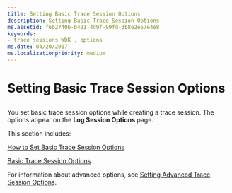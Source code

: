 ```yaml
---
title: Setting Basic Trace Session Options
description: Setting Basic Trace Session Options
ms.assetid: f6b2740b-b401-4d9f-99fd-3b8e2e57e4e8
keywords:
- trace sessions WDK , options
ms.date: 04/20/2017
ms.localizationpriority: medium
---
```


# Setting Basic Trace Session Options


## <span id="ddk_setting_basic_trace_session_options_tools"></span><span id="DDK_SETTING_BASIC_TRACE_SESSION_OPTIONS_TOOLS"></span>


You set basic trace session options while creating a trace session. The options appear on the **Log Session Options** page.

This section includes:

[How to Set Basic Trace Session Options](how-to-set-basic-trace-session-options.md)

[Basic Trace Session Options](basic-trace-session-options.md)

For information about advanced options, see [Setting Advanced Trace Session Options](setting-advanced-trace-session-options.md).

 

 





